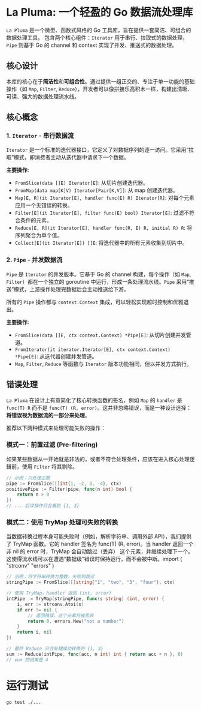 # La Pluma: 一个轻盈的 Go 数据流处理库

`La Pluma` 是一个微型、函数式风格的 Go 工具库，旨在提供一套简洁、可组合的数据处理工具。
包含两个核心组件：`Iterator` 用于串行、拉取式的数据处理，`Pipe` 则基于 Go 的 channel 和 context 实现了并发、推送式的数据处理。

## 核心设计

本库的核心在于**简洁性**和**可组合性**。通过提供一组正交的、专注于单一功能的基础操作（如 `Map`, `Filter`, `Reduce`），开发者可以像拼接乐高积木一样，构建出清晰、可读、强大的数据处理流水线。

## 核心概念

### 1. `Iterator` - 串行数据流

`Iterator` 是一个标准的迭代器接口，它定义了对数据序列的逐一访问。它采用“拉取”模式，即消费者主动从迭代器中请求下一个数据。

**主要操作:**
- `FromSlice(data []E) Iterator[E]`: 从切片创建迭代器。
- `FromMap(data map[K]V) Iterator[Pair[K,V]]`: 从 map 创建迭代器。
- `Map[E, R](it Iterator[E], handler func(E) R) Iterator[R]`: 对每个元素应用一个无错误的转换。
- `Filter[E](it Iterator[E], filter func(E) bool) Iterator[E]`: 过滤不符合条件的元素。
- `Reduce[E, R](it Iterator[E], handler func(R, E) R, initial R) R`: 将序列聚合为单个值。
- `Collect[E](it Iterator[E]) []E`: 将迭代器中的所有元素收集到切片中。

### 2. `Pipe` - 并发数据流

`Pipe` 是 `Iterator` 的并发版本。它基于 Go 的 channel 构建，每个操作（如 `Map`, `Filter`）都在一个独立的 goroutine 中运行，形成一条处理流水线。`Pipe` 采用“推送”模式，上游操作处理完数据后会主动推送给下游。

所有的 `Pipe` 操作都与 `context.Context` 集成，可以轻松实现超时控制和优雅退出。

**主要操作:**
- `FromSlice(data []E, ctx context.Context) *Pipe[E]`: 从切片创建并发管道。
- `FromIterator(it iterator.Iterator[E], ctx context.Context) *Pipe[E]`: 从迭代器创建并发管道。
- `Map`, `Filter`, `Reduce` 等函数与 `Iterator` 版本功能相同，但以并发方式执行。

## 错误处理

`La Pluma` 在设计上有意简化了核心转换函数的签名，例如 `Map` 的 `handler` 是 `func(T) R` 而不是 `func(T) (R, error)`。这并非忽略错误，而是一种设计选择：**将错误视为数据流的一部分来处理**。

推荐以下两种模式来处理可能失败的操作：

### 模式一：前置过滤 (Pre-filtering)

如果某些数据从一开始就是非法的，或者不符合处理条件，应该在进入核心处理逻辑前，使用 `Filter` 将其剔除。

```go
// 示例：只处理正数
pipe := FromSlice([]int{1, -2, 3, -4}, ctx)
positivePipe := Filter(pipe, func(n int) bool {
    return n > 0
})
// ... 后续操作只会看到 {1, 3}
```

### 模式二：使用 TryMap 处理可失败的转换

当数据转换过程本身可能失败时（例如，解析字符串、调用外部 API），我们提供了 TryMap 函数。它的 handler 签名为 func(T) (R, error)。当 handler 返回一个非 nil 的 error 时，TryMap 会自动跳过（丢弃） 这个元素，并继续处理下一个。这使得流水线可以在遭遇“数据级”错误时保持运行，而不会被中断。import (
    "strconv"
    "errors"
)
```go
// 示例：将字符串转换为整数，失败则跳过
stringPipe := FromSlice([]string{"1", "two", "3", "four"}, ctx)

// 使用 TryMap，handler 返回 (int, error)
intPipe := TryMap(stringPipe, func(s string) (int, error) {
    i, err := strconv.Atoi(s)
    if err != nil {
        // 返回错误，这个元素将被丢弃
        return 0, errors.New("not a number")
    }
    return i, nil
})

// 最终 Reduce 只会处理成功转换的 {1, 3}
sum := Reduce(intPipe, func(acc, n int) int { return acc + n }, 0)
// sum 的结果是 4
```

# 运行测试
```sh
go test ./...
```
